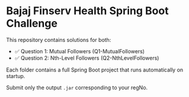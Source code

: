 # Bajaj Finserv Health Spring Boot Challenge

This repository contains solutions for both:
- ✅ Question 1: Mutual Followers (Q1-MutualFollowers)
- ✅ Question 2: Nth-Level Followers (Q2-NthLevelFollowers)

Each folder contains a full Spring Boot project that runs automatically on startup.

Submit only the output `.jar` corresponding to your regNo.
